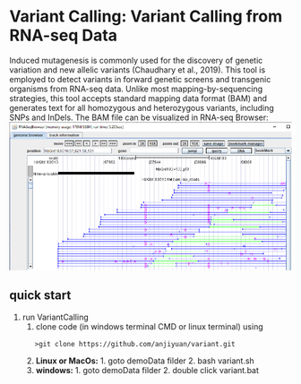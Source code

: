 # Variant Calling: Variant Calling from RNA-seq Data

Induced mutagenesis is commonly used for the discovery of genetic variation and new allelic variants (Chaudhary et al., 2019). This tool is employed to detect variants in forward genetic screens and transgenic organisms from RNA-seq data. Unlike most mapping-by-sequencing strategies, this tool accepts standard mapping data format (BAM) and generates text for all homozygous and heterozygous variants, including SNPs and InDels. 
The BAM file can be visualized in RNA-seq Browser:
![image](image/RNAseqBrowser.png)
## quick start
1. run VariantCalling
    1. clone code (in windows terminal CMD or linux terminal) using 
    ```console
       >git clone https://github.com/anjiyuan/variant.git
    ```
    2. **Linux or MacOs:** 1. goto demoData filder 2. bash variant.sh
    3. **windows:** 1. goto demoData filder 2. double click variant.bat


